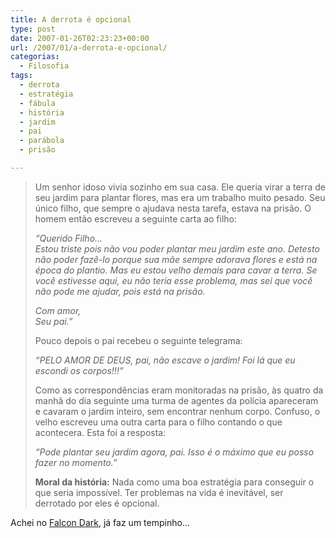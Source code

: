 ```yaml
---
title: A derrota é opcional
type: post
date: 2007-01-26T02:23:23+00:00
url: /2007/01/a-derrota-e-opcional/
categorias:
  - Filosofia
tags:
  - derrota
  - estratégia
  - fábula
  - história
  - jardim
  - pai
  - parábola
  - prisão

---
```

> Um senhor idoso vivia sozinho em sua casa. Ele queria virar a terra de seu jardim para plantar flores, mas era um trabalho muito pesado. Seu único filho, que sempre o ajudava nesta tarefa, estava na prisão. O homem então escreveu a seguinte carta ao filho:
>
> _“Querido Filho…  
> Estou triste pois não vou poder plantar meu jardim este ano. Detesto não poder fazê-lo porque sua mãe sempre adorava flores e está na época do plantio. Mas eu estou velho demais para cavar a terra. Se você estivesse aqui, eu não teria esse problema, mas sei que você não pode me ajudar, pois está na prisão._
>
> _Com amor,  
> Seu pai.”_
>
> Pouco depois o pai recebeu o seguinte telegrama:
>
> _“PELO AMOR DE DEUS, pai, não escave o jardim! Foi lá que eu escondi os corpos!!!”_
>
> Como as correspondências eram monitoradas na prisão, às quatro da manhã do dia seguinte uma turma de agentes da polícia apareceram e cavaram o jardim inteiro, sem encontrar nenhum corpo. Confuso, o velho escreveu uma outra carta para o filho contando o que acontecera. Esta foi a resposta:
>
> _“Pode plantar seu jardim agora, pai. Isso é o máximo que eu posso fazer no momento.”_
>
> **Moral da história:** Nada como uma boa estratégia para conseguir o que seria impossível. Ter problemas na vida é inevitável, ser derrotado por eles é opcional.</blockquote>
>
> Achei no [Falcon Dark][1], já faz um tempinho…

 [1]: http://falcon-dark.blogspot.com/2006/11/estratgia-tudo.html

